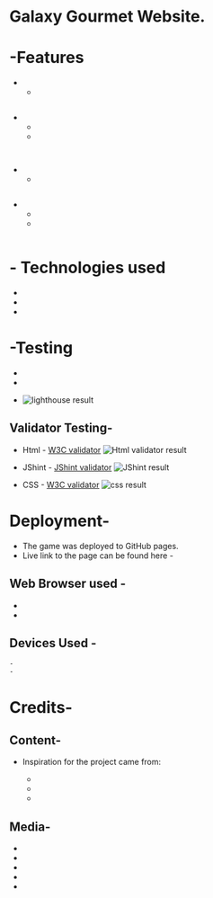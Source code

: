 # Galaxy Gourmet Website.




# -Features

- 
  - 

 ![]()

- 
  - 
  - 
  
  ![]()
  
  ![]()
  
- 
  - 

  ![]()

- 
  - 
  - 

  ![]()

# - Technologies used

- 
- 
- 

# -Testing

- 

- 

- ![lighthouse result]()

## Validator Testing-

- Html - [W3C validator]()
  ![Html validator result]()

- JShint - [JShint validator]()
  ![JShint result]()

- CSS - [W3C validator]()
    ![css result]()

# Deployment-

- The game was deployed to GitHub pages.
- Live link to the page can be found here -
  
## Web Browser used -

- 
- 

## Devices Used -

    - 
    - 

# Credits-

## Content-

- Inspiration for the project came from:

  - 
  - 
  - 
## Media-

- 
- 
-
- 
- 